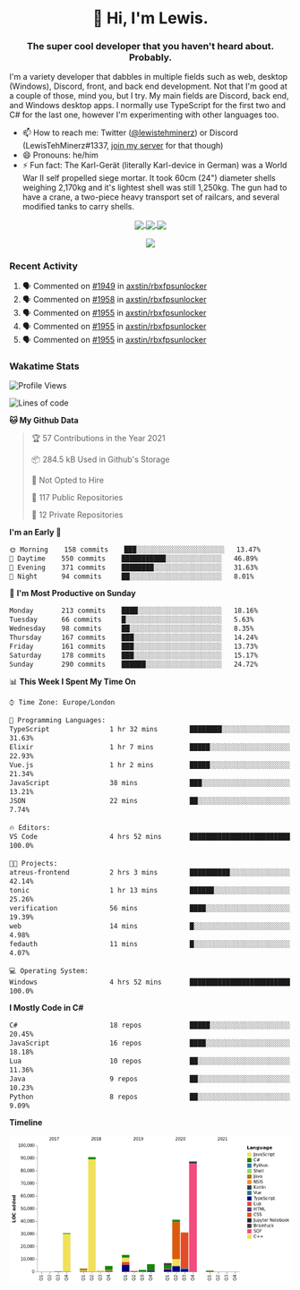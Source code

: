 <h1 align="center">👋 Hi, I'm Lewis.</h1>
<h3 align="center">The super cool developer that you haven't heard about. Probably.</h3>

I'm a variety developer that dabbles in multiple fields such as web, desktop (Windows), Discord, front, and back end development. Not that I'm good at a couple of those, mind you, but I try. My main fields are Discord, back end, and Windows desktop apps. I normally use TypeScript for the first two and C# for the last one, however I'm experimenting with other languages too.

- 📫 How to reach me: Twitter ([@lewistehminerz](https://twitter.com/lewistehminerz)) or Discord (LewisTehMinerz#1337, [join my server](https://discord.gg/XnUh7JB) for that though)
- 😄 Pronouns: he/him
- ⚡ Fun fact: The Karl-Gerät (literally Karl-device in German) was a World War II self propelled siege mortar. It took 60cm (24") diameter shells weighing 2,170kg and it's lightest shell was still 1,250kg. The gun had to have a crane, a two-piece heavy transport set of railcars, and several modified tanks to carry shells.

<p align="center">
  <a href="https://github.com/anuraghazra/github-readme-stats">
    <img align="center" src="https://github-readme-stats.vercel.app/api?username=LewisTehMinerz&count_private=true&show_icons=true&theme=gruvbox">
  </a>
  <a href="https://github.com/anuraghazra/github-readme-stats">
    <img align="center" src="https://github-readme-stats.vercel.app/api/top-langs?username=LewisTehMinerz&layout=compact&theme=gruvbox">
  </a>
  <a href="https://github.com/anuraghazra/github-readme-stats">
    <img align="center" src="https://github-readme-stats.vercel.app/api/wakatime?username=LewisTehMinerz&layout=compact&theme=gruvbox">
  </a>
</p>

<p align="center">
  <a href="https://github.com/ryo-ma/github-profile-trophy">
    <img align="center" src="https://github-profile-trophy.vercel.app/?username=ryo-ma&theme=gruvbox">
  </a>
</p>

### Recent Activity
<!--START_SECTION:activity-->
1. 🗣 Commented on [#1949](https://github.com/axstin/rbxfpsunlocker/issues/1949) in [axstin/rbxfpsunlocker](https://github.com/axstin/rbxfpsunlocker)
2. 🗣 Commented on [#1958](https://github.com/axstin/rbxfpsunlocker/issues/1958) in [axstin/rbxfpsunlocker](https://github.com/axstin/rbxfpsunlocker)
3. 🗣 Commented on [#1955](https://github.com/axstin/rbxfpsunlocker/issues/1955) in [axstin/rbxfpsunlocker](https://github.com/axstin/rbxfpsunlocker)
4. 🗣 Commented on [#1955](https://github.com/axstin/rbxfpsunlocker/issues/1955) in [axstin/rbxfpsunlocker](https://github.com/axstin/rbxfpsunlocker)
5. 🗣 Commented on [#1955](https://github.com/axstin/rbxfpsunlocker/issues/1955) in [axstin/rbxfpsunlocker](https://github.com/axstin/rbxfpsunlocker)
<!--END_SECTION:activity-->

### Wakatime Stats
<!--START_SECTION:waka-->
![Profile Views](http://img.shields.io/badge/Profile%20Views-21-blue)

![Lines of code](https://img.shields.io/badge/From%20Hello%20World%20I%27ve%20Written-319017%20lines%20of%20code-blue)

**🐱 My Github Data** 

> 🏆 57 Contributions in the Year 2021
 > 
> 📦 284.5 kB Used in Github's Storage 
 > 
> 🚫 Not Opted to Hire
 > 
> 📜 117 Public Repositories 
 > 
> 🔑 12 Private Repositories  
 > 
**I'm an Early 🐤** 

```text
🌞 Morning    158 commits    ███░░░░░░░░░░░░░░░░░░░░░░   13.47% 
🌆 Daytime    550 commits    ███████████░░░░░░░░░░░░░░   46.89% 
🌃 Evening    371 commits    ████████░░░░░░░░░░░░░░░░░   31.63% 
🌙 Night      94 commits     ██░░░░░░░░░░░░░░░░░░░░░░░   8.01%

```
📅 **I'm Most Productive on Sunday** 

```text
Monday       213 commits    ████░░░░░░░░░░░░░░░░░░░░░   18.16% 
Tuesday      66 commits     █░░░░░░░░░░░░░░░░░░░░░░░░   5.63% 
Wednesday    98 commits     ██░░░░░░░░░░░░░░░░░░░░░░░   8.35% 
Thursday     167 commits    ███░░░░░░░░░░░░░░░░░░░░░░   14.24% 
Friday       161 commits    ███░░░░░░░░░░░░░░░░░░░░░░   13.73% 
Saturday     178 commits    ███░░░░░░░░░░░░░░░░░░░░░░   15.17% 
Sunday       290 commits    ██████░░░░░░░░░░░░░░░░░░░   24.72%

```


📊 **This Week I Spent My Time On** 

```text
⌚︎ Time Zone: Europe/London

💬 Programming Languages: 
TypeScript               1 hr 32 mins        ████████░░░░░░░░░░░░░░░░░   31.63% 
Elixir                   1 hr 7 mins         █████░░░░░░░░░░░░░░░░░░░░   22.93% 
Vue.js                   1 hr 2 mins         █████░░░░░░░░░░░░░░░░░░░░   21.34% 
JavaScript               38 mins             ███░░░░░░░░░░░░░░░░░░░░░░   13.21% 
JSON                     22 mins             ██░░░░░░░░░░░░░░░░░░░░░░░   7.74%

🔥 Editors: 
VS Code                  4 hrs 52 mins       █████████████████████████   100.0%

🐱‍💻 Projects: 
atreus-frontend          2 hrs 3 mins        ██████████░░░░░░░░░░░░░░░   42.14% 
tonic                    1 hr 13 mins        ██████░░░░░░░░░░░░░░░░░░░   25.26% 
verification             56 mins             ████░░░░░░░░░░░░░░░░░░░░░   19.39% 
web                      14 mins             █░░░░░░░░░░░░░░░░░░░░░░░░   4.98% 
fedauth                  11 mins             █░░░░░░░░░░░░░░░░░░░░░░░░   4.07%

💻 Operating System: 
Windows                  4 hrs 52 mins       █████████████████████████   100.0%

```

**I Mostly Code in C#** 

```text
C#                       18 repos            █████░░░░░░░░░░░░░░░░░░░░   20.45% 
JavaScript               16 repos            ████░░░░░░░░░░░░░░░░░░░░░   18.18% 
Lua                      10 repos            ██░░░░░░░░░░░░░░░░░░░░░░░   11.36% 
Java                     9 repos             ██░░░░░░░░░░░░░░░░░░░░░░░   10.23% 
Python                   8 repos             ██░░░░░░░░░░░░░░░░░░░░░░░   9.09%

```


**Timeline**

![Chart not found](https://raw.githubusercontent.com/LewisTehMinerz/LewisTehMinerz/master/charts/bar_graph.png) 


<!--END_SECTION:waka-->
